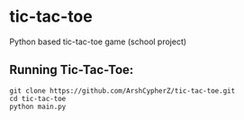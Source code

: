 # tic-tac-toe
Python based tic-tac-toe game (school project)

## Running Tic-Tac-Toe:

```
git clone https://github.com/ArshCypherZ/tic-tac-toe.git
cd tic-tac-toe
python main.py
```